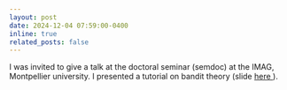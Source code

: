 ```yaml
---
layout: post
date: 2024-12-04 07:59:00-0400
inline: true
related_posts: false
---
```


I was invited to give a talk at the doctoral seminar (semdoc) at the IMAG, Montpellier university. I presented a tutorial on bandit theory (slide <a href="https://victorthuot.github.io/assets/pdf/slides_semdoc_dec2024.pdf"> here </a>). 
